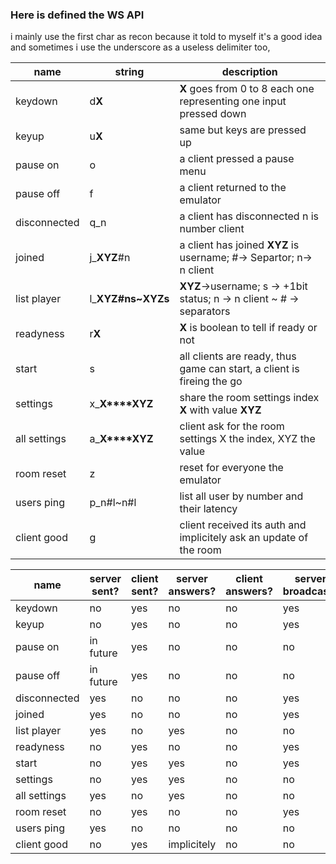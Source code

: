 ### Here is defined the WS API
i mainly use the first char as recon because it told to myself it's a good idea and sometimes i use the underscore as a useless
delimiter too,

| name         | string             | description                                                              | 
|--------------|--------------------|--------------------------------------------------------------------------|
| keydown      | d**X**             | **X** goes from 0 to 8 each one representing one input pressed down      |
| keyup        | u**X**             |  same but keys are pressed up                                            |
| pause on     | o                  | a client pressed a pause menu                                            |
| pause off    | f                  | a client returned to the emulator                                        |
| disconnected | q_n                | a client has disconnected n is number client                             |
| joined       | j_**XYZ**#n        | a client has joined **XYZ** is username; #-> Separtor; n-> n client      |
| list player  | l_**XYZ#ns~XYZs**  | **XYZ**->username; s -> +1bit status; n -> n client ~ # -> separators    |
| readyness    | r**X**             | **X** is boolean to tell if ready or not                                 |
| start        | s                  | all clients are ready, thus game can start, a client is fireing the go   |
| settings     | x_**X****XYZ**     | share the room settings index **X** with value **XYZ**                   |
| all settings | a_**X****XYZ**     | client ask for the room settings X the index, XYZ the value              |
| room reset   | z                  | reset for everyone the emulator                                          |
| users ping   | p_n#l~n#l          | list all user by number and their latency                                |
| client good  | g                  | client received its auth and implicitely ask an update of the room       |

| name         | server sent?| client sent?| server answers?| client answers?|server broadcast?|
|--------------|-------------|-------------|----------------|----------------|-----------------|
| keydown      | no          | yes         | no             | no             |  yes            |
| keyup        | no          | yes         | no             | no             |  yes            |
| pause on     | in future   | yes         | no             | no             |  no             |
| pause off    | in future   | yes         | no             | no             |  no             |
| disconnected | yes         | no          | no             | no             |  yes            |
| joined       | yes         | no          | no             | no             |  yes            |
| list player  | yes         | no          | yes            | no             |  no             |
| readyness    | no          | yes         | no             | no             |  yes            |
| start        | no          | yes         | yes            | no             |  yes            |
| settings     | no          | yes         | yes            | no             |  no             |
| all settings | yes         | no          | yes            | no             |  no             |
| room reset   | no          | yes         | no             | no             |  yes            |
| users ping   | yes         | no          | no             | no             |  no             |
| client good  | no          | yes         | implicitely    | no             |  no             |